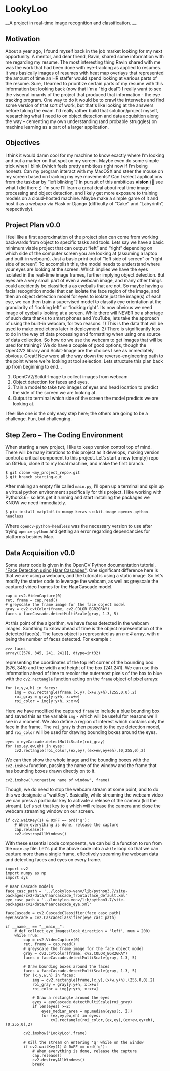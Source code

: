 # LookyLoo
__A project in real-time image recognition and classification. __

## Motivation
About a year ago, I found myself back in the job market looking for my next opportunity. A mentor, and dear friend, Ravin, shared some information with me regarding my resume. The most interesting thing Ravin shared with me was the work that had been done with eye-tracking as applied to resumes. It was basically images of resumes with heat map overlays that represented the amount of time an HR staffer would spend looking at various parts of the resume. Sure, I learned to prioritize certain parts of my resume with this information but looking back (now that I'm a "big deal") I really want to see the visceral innards of the project that produced that information - the eye tracking program. One way to do it would be to crawl the interwebs and find some version of that sort of work, but that's like looking at the answers before taking the exam. I'd really rather build that solution/project myself, researching what I need to on object detection and data acquisition along the way – cementing my own understanding (and probable struggles) on machine learning as a part of a larger application. 

## Objectives 
I think it would damn cool for my machine to know exactly where I’m looking and put a marker on that spot on my screen. Maybe even do some simple trick when I blink (which feels pretty ambitious right now if I’m being honest). Can my program interact with my MacOSX and steer the mouse on my screen based on tracking my eye movements? Can I select applications from the taskbar by “left blinking”? In pursuit of this ambitious __vision__ ( see what I did there ;) I’m sure I’ll learn a great deal about real time image processing and object detection, and likely get more exposure to training models on a cloud-hosted machine. Maybe make a simple game of it and host it as a webapp via Flask or Django (difficulty of “Cake” and “Labyrinth”, respectively). 


## Project Plan v0.0
I feel like a first approximation of the project plan can come from working backwards from object to specific tasks and tools. 
Lets say we have a basic minimum viable project that can output “left” and “right” depending on which side of the computer screen you are looking at (assuming a laptop and built-in webcam). Just a basic print out of “left side of screen” or “right side of screen”. To accomplish this, the model needs to understand where your eyes are looking at the screen. Which implies we have the eyes isolated in the real-time image frames, further implying object detection. But eyes are a very small part of even a webcam image, and many other things could accidently be classified a as eyeballs that are not. So maybe having a facial recognition model that can isolate the face region of the image, and then an object detection model for eyes to isolate just the image(s) of each eye, we can then train a supervised model to classify eye orientation at the granularity of “looking left” or “looking right”. Its now obvious we need image of eyeballs looking at a screen. While there will NEVER be a shortage of such data thanks to smart phones and YouTube, lets take the approach of using the built-in webcam, for two reasons. 1) This is the data that will be used to make predictions later in deployment. 2) There is significantly less to do in the way of data processing and formatting when using one source of data collection. 
So how do we use the webcam to get images that will be used for training? We do have a couple of good options, though the OpenCV2 library and Scikit-Image are the choices I see as immediately obvious. 
Great! Now were all the way down the reverse-engineering path to the point where we’re looking at tool selection. Lets structure this plan back up from beginning to end…

1)	OpenCV2/Scikit-Image to collect images from webcam
2)	Object detection for faces and eyes. 
3)	Train a model to take two images of eyes and head location to predict the side of the screen we are looking at. 
4)	Output to terminal which side of the screen the model predicts we are looking at. 

I feel like one is the only easy step here; the others are going to be a challenge. Fun, but challenging. 


## Step Zero – The Coding Environment
When starting a new project, I like to keep version control top of mind. There will be many iterations to this project as it develops, making version control a critical component to this project. Let’s start a new (empty) repo on GitHub, clone it to my local machine, and make the first branch. 

    $ git clone <my_project_repo>.git
    $ git branch starting-out


After making an empty file called `main.py`, I’ll open up a terminal and spin up a virtual python environment specifically for this project. I like working with Python3.6+ so lets get it running and start installing the packages we KNOW we need immediately. 

    $ pip install matplotlib numpy keras scikit-image opencv-python-headless

Where `opencv-python-headless` was the necessary version to use after trying `opencv-python` and getting an error regarding dependancies for platforms besides Mac. 

## Data Acquisition v0.0
Some startr code is given in the OpenCV Python documentation tutorial, ["Face Detection using Haar Cascades"](https://opencv-python-tutroals.readthedocs.io/en/latest/py_tutorials/py_objdetect/py_face_detection/py_face_detection.html#face-detection). One significant difference here is that we are using a webcam, and the tutorial is using a static image. So let's modify the starter code to leverage the webcam, as well as greyscale the captured video frames for the HaarCascade model. 

    cap = cv2.VideoCapture(0)
    ret, frame = cap.read()
    # greyscale the frame image for the face object model
    gray = cv2.cvtColor(frame, cv2.COLOR_BGR2GRAY)
    faces = faceCascade.detectMultiScale(gray, 1.3, 5)

At this point of the algorithm, we have faces detected in the webcam images. Somthing to know ahead of time is the object representation of the detected face(s). The faces object is represented as an _n x 4_ array, with _n_ being the number of faces detected. For example :

    >>> faces
    array([[576, 345, 241, 241]], dtype=int32)
    
representing the coordinates of the top left corner of the bounding box (576, 345) and the width and height of the box (241,241). We can use this information ahead of time to recolor the outermost pixels of the box to blue with the `cv2.rectangle` function acting on the `frame` object of pixel arrays: 

    for (x,y,w,h) in faces:
        img = cv2.rectangle(frame,(x,y),(x+w,y+h),(255,0,0),2)
        roi_gray = gray[y:y+h, x:x+w]
        roi_color = img[y:y+h, x:x+w]

Here we have modified the captured `frame` to include a blue bounding box and saved this as the variable `img` - which will be useful for reasons we'll see in a moment. We also define a region of interest which contains only the face in the frame. The `roi_gray` is then passed to the eye detection model, and `roi_color` will be used for drawing bounding boxes around the eyes. 

    eyes = eyeCascade.detectMultiScale(roi_gray)
    for (ex,ey,ew,eh) in eyes:
        cv2.rectangle(roi_color,(ex,ey),(ex+ew,ey+eh),(0,255,0),2)

We can then show the whole image and the bounding boxes with the `cv2.imshow` function, passing the name of the window and the frame that has bounding boxes drawn directly on to it.  

    cv2.imshow('uncreative name of window', frame)

Though, we do need to stop the webcam stream at some point, and to do this we designate a "waitKey". Basically, while streaming the webcam video we can press a particular key to activate a release of the camera (kill the stream). Let's set that key to `q` which will release the camera and close the webcam streaming window on our screen. 

    if cv2.waitKey(1) & 0xFF == ord('q'):
        # When everything is done, release the capture
        cap.release()
        cv2.destroyAllWindows()
 
With these essential code components, we can build a function to run from the `main.py` file. Let's put the above code into a `while` loop so that we can capture more than a single frame, effectively streaming the webcam data and detecting faces and eyes on every frame. 

    import cv2
    import numpy as np
    import sys

    # Haar Cascade models
    face_casc_path = '../lookyloo-venv/lib/python3.7/site-packages/cv2/data/haarcascade_frontalface_default.xml'
    eye_casc_path = '../lookyloo-venv/lib/python3.7/site-packages/cv2/data/haarcascade_eye.xml'

    faceCascade = cv2.CascadeClassifier(face_casc_path)
    eyeCascade = cv2.CascadeClassifier(eye_casc_path)

    if __name__ == "__main__":
        # def collect_eye_images(look_direction = 'left', num = 200)
        while True:
            cap = cv2.VideoCapture(0)
            ret, frame = cap.read()
            # greyscale the frame image for the face object model
            gray = cv2.cvtColor(frame, cv2.COLOR_BGR2GRAY)
            faces = faceCascade.detectMultiScale(gray, 1.3, 5)

            # Draw bounding boxes around the faces
            faces = faceCascade.detectMultiScale(gray, 1.3, 5)
            for (x,y,w,h) in faces:
                img = cv2.rectangle(frame,(x,y),(x+w,y+h),(255,0,0),2)
                roi_gray = gray[y:y+h, x:x+w]
                roi_color = img[y:y+h, x:x+w]

                # Draw a rectangle around the eyes
                eyes = eyeCascade.detectMultiScale(roi_gray)
                if len(eyes) >=2:
                    eyes_median_area = np.median(eyes[:, 2])
                    for (ex,ey,ew,eh) in eyes:
                        cv2.rectangle(roi_color,(ex,ey),(ex+ew,ey+eh),(0,255,0),2)

            cv2.imshow('LookyLoo',frame)

            # Kill the stream on entering 'q' while on the window
            if cv2.waitKey(1) & 0xFF == ord('q'):
                # When everything is done, release the capture
                cap.release()
                cv2.destroyAllWindows()
                break
